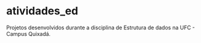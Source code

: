 # atividades_ed
Projetos desenvolvidos durante a disciplina de Estrutura de dados na UFC - Campus Quixadá.

